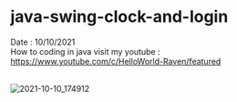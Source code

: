 # java-swing-clock-and-login
Date : 10/10/2021<br/>
How to coding in java
visit my youtube : https://www.youtube.com/c/HelloWorld-Raven/featured
<br/><br/>

![2021-10-10_174912](https://user-images.githubusercontent.com/58245926/136694963-6e3db67d-df88-475c-938c-e047df015e8c.png)
